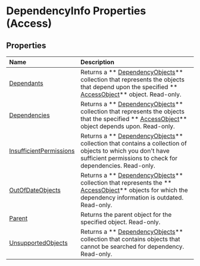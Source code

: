 
# DependencyInfo Properties (Access)

## Properties



|**Name**|**Description**|
|:-----|:-----|
| [Dependants](e742f1ce-0616-491a-cc60-28afaa3e1bae.md)|Returns a  ** [DependencyObjects](f146e414-ffda-d69f-73f2-992ab660c6c8.md)** collection that represents the objects that depend upon the specified ** [AccessObject](8a770b33-5bff-120a-6707-ca214ee5ced3.md)** object. Read-only.|
| [Dependencies](412c0237-464b-0790-5518-1266d9ded8a9.md)|Returns a  ** [DependencyObjects](f146e414-ffda-d69f-73f2-992ab660c6c8.md)** collection that represents the objects that the specified ** [AccessObject](8a770b33-5bff-120a-6707-ca214ee5ced3.md)** object depends upon. Read-only.|
| [InsufficientPermissions](bfcc05fa-0f50-ae2a-34d2-06db486fcebd.md)|Returns a  ** [DependencyObjects](f146e414-ffda-d69f-73f2-992ab660c6c8.md)** collection that contains a collection of objects to which you don't have sufficient permissions to check for dependencies. Read-only.|
| [OutOfDateObjects](3e6465c0-c1e4-0b26-de2e-0610e3a40273.md)|Returns a  ** [DependencyObjects](f146e414-ffda-d69f-73f2-992ab660c6c8.md)** collection that represents the ** [AccessObject](8a770b33-5bff-120a-6707-ca214ee5ced3.md)** objects for which the dependency information is outdated. Read-only.|
| [Parent](ac150188-5469-5294-1e30-cbb2a91d6130.md)|Returns the parent object for the specified object. Read-only.|
| [UnsupportedObjects](9ad524f3-eb97-c078-47f6-0ad4b1ad2119.md)| Returns a ** [DependencyObjects](f146e414-ffda-d69f-73f2-992ab660c6c8.md)** collection that contains objects that cannot be searched for dependency. Read-only.|
